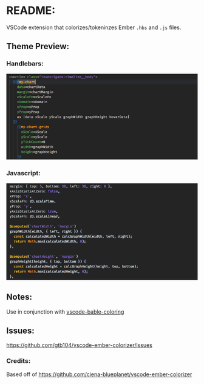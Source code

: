 # README:
VSCode extension that colorizes/tokeninzes Ember `.hbs` and `.js` files.

## Theme Preview:
### Handlebars:
![Handlebars](https://raw.githubusercontent.com/gtb104/vscode-ember-colorizer/master/images/screenshot.png)
### Javascript:
![Javascript](https://raw.githubusercontent.com/gtb104/vscode-ember-colorizer/master/images/screenshot1.png) 	

## Notes:
Use in conjunction with [vscode-bable-coloring](https://github.com/dzannotti/vscode-babel)

## Issues:
https://github.com/gtb104/vscode-ember-colorizer/issues

### Credits:
Based off of https://github.com/ciena-blueplanet/vscode-ember-colorizer
